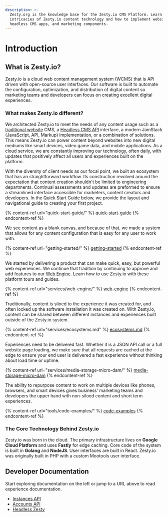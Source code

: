 ```yaml
---
description: >-
  Zesty.org is the knowledge base for the Zesty.io CMS Platform. Learn the
  intricacies of Zesty.io content technology and how to implement websites,
  headless CMS apps, and marketing components.
---
```


# Introduction

## What is Zesty.io?

Zesty.io is a cloud web content management system (WCMS) that is API driven with open-source user interfaces. Our software is built to automate the configuration, optimization, and distribution of digital content so marketing teams and developers can focus on creating excellent digital experiences.

### What makes Zesty.io different?

We architected Zesty.io to meet the needs of any content usage such as a [traditional website](services/web-engine/) CMS, a [Headless CMS API](tools/code-examples/) interface, a modern JamStack (JavaScript, API, Markup) implementation, or a combination of solutions. This means Zesty.io can power content beyond websites into new digital mediums like smart devices, video game data, and mobile applications. As a cloud service, we are constantly improving our technology, often daily, with updates that positively affect all users and experiences built on the platform.

With the diversity of client needs as our focal point, we built an ecosystem that has an straightforward workflow.  Its construction revolved around the expectation that content creation shouldn't be limited to engineering departments. Continual assessments and updates are preformed to ensure a streamlined interface accessible for marketers, content creators and developers. In the Quick Start Guide below, we provide the layout and navigational guide to creating your first project.

{% content-ref url="quick-start-guide/" %}
[quick-start-guide](quick-start-guide/)
{% endcontent-ref %}

We see content as a blank canvas, and because of that, we made a system that allows for any content configuration that is easy for any user to work with.

{% content-ref url="getting-started/" %}
[getting-started](getting-started/)
{% endcontent-ref %}

We started by delivering a product that can make quick, easy, but powerful web experiences. We continue that tradition by continuing to approve and add features to our [Web Engine](services/web-engine/). Learn how to use Zesty.io with these platform tours and guides.

{% content-ref url="services/web-engine/" %}
[web-engine](services/web-engine/)
{% endcontent-ref %}

Traditionally, content is siloed to the experience it was created for, and often locked up the software installation it was created on. With Zesty.io, content can be shared between different instances and experiences built outside of the Zesty.io system.

{% content-ref url="services/ecosystems.md" %}
[ecosystems.md](services/ecosystems.md)
{% endcontent-ref %}

Experiences need to be delivered fast. Whether it is a JSON API call or a full website page loading, we make sure that all requests are cached at the edge to ensure your end user is delivered a fast experience without thinking about load time or uptime.

{% content-ref url="services/media-storage-micro-dam/" %}
[media-storage-micro-dam](services/media-storage-micro-dam/)
{% endcontent-ref %}

The ability to repurpose content to work on multiple devices like phones, browsers, and smart devices gives business' marketing teams and developers the upper hand with non-siloed content and short term experiences.

{% content-ref url="tools/code-examples/" %}
[code-examples](tools/code-examples/)
{% endcontent-ref %}

### The Core Technology Behind Zesty.io

Zesty.io was born in the cloud. The primary infrastructure lives on **Google Cloud Platform** and uses **Fastly** for edge caching. Core code of the system is built in **Golang** and **NodeJS**. User interfaces are built in React. Zesty.io was originally built in PHP with a custom Mootools user interface.

## Developer Documentation

Start exploring documentation on the left or jump to a URL above to read experience documentation.

* [Instances API](https://instances-api.zesty.org/)
* [Accounts API](https://accounts-api.zesty.org/)
* [Headless Zesty](tools/code-examples/)

